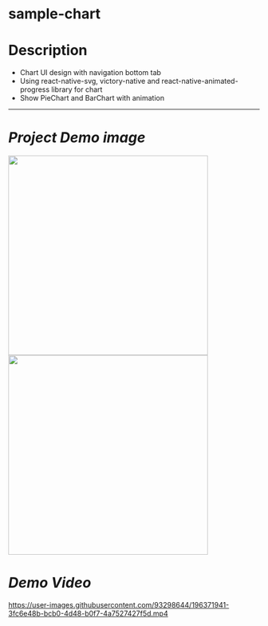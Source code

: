 # sample-chart

# **Description**
- Chart UI design with navigation bottom tab
- Using react-native-svg, victory-native and react-native-animated-progress library for chart
- Show PieChart and BarChart with animation

-----------------------------------------------------

# *Project Demo image*

<img src="https://firebasestorage.googleapis.com/v0/b/testing-40cef.appspot.com/o/test%2Fviber_image_2022-10-18_14-30-22-697.jpg?alt=media&token=bb255484-7cb0-4299-b709-c3f2b7d09b29" width="400" height="auto"/>
<img src="https://firebasestorage.googleapis.com/v0/b/testing-40cef.appspot.com/o/test%2Fviber_image_2022-10-18_14-30-22-788.jpg?alt=media&token=5d6a9fa7-5164-4000-a1b9-4daaa251d78c" width="400" height="auto"/>

# *Demo Video*
https://user-images.githubusercontent.com/93298644/196371941-3fc6e48b-bcb0-4d48-b0f7-4a7527427f5d.mp4

